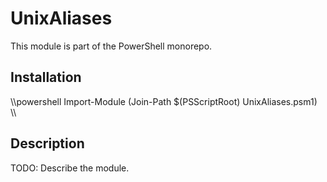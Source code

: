 # UnixAliases

This module is part of the PowerShell monorepo.

## Installation

\\\powershell
Import-Module (Join-Path $(PSScriptRoot) UnixAliases.psm1)
\\\

## Description

TODO: Describe the module.
